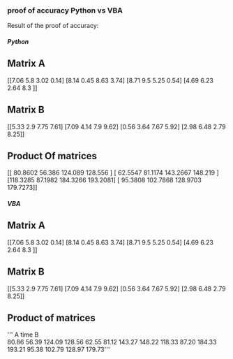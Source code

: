 ### proof of accuracy Python vs VBA


Result of the proof of accuracy:
##### Python



## Matrix A
[[7.06 5.8  3.02 0.14]
 [8.14 0.45 8.63 3.74]
 [8.71 9.5  5.25 0.54]
 [4.69 6.23 2.64 8.3 ]]

## Matrix B
[[5.33 2.9  7.75 7.61]
 [7.09 4.14 7.9  9.62]
 [0.56 3.64 7.67 5.92]
 [2.98 6.48 2.79 8.25]]

## Product Of matrices
[[ 80.8602  56.386  124.089  128.556 ]
 [ 62.5547  81.1174 143.2667 148.219 ]
 [118.3285  87.1982 184.3266 193.2081]
 [ 95.3808 102.7868 128.9703 179.7273]]



##### VBA

## Matrix A
[[7.06 5.8  3.02 0.14]
 [8.14 0.45 8.63 3.74]
 [8.71 9.5  5.25 0.54]
 [4.69 6.23 2.64 8.3 ]]

## Matrix B
[[5.33 2.9  7.75 7.61]
 [7.09 4.14 7.9  9.62]
 [0.56 3.64 7.67 5.92]
 [2.98 6.48 2.79 8.25]]


## Product of matrices

'''	A time B		
80.86	56.39	124.09	128.56
62.55	81.12	143.27	148.22
118.33	87.20	184.33	193.21
95.38	102.79	128.97	179.73'''


